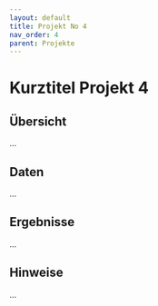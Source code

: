 ```yaml
---
layout: default
title: Projekt No 4
nav_order: 4
parent: Projekte
---
```


# Kurztitel Projekt 4

## Übersicht

...

## Daten

...


## Ergebnisse

...


## Hinweise

...